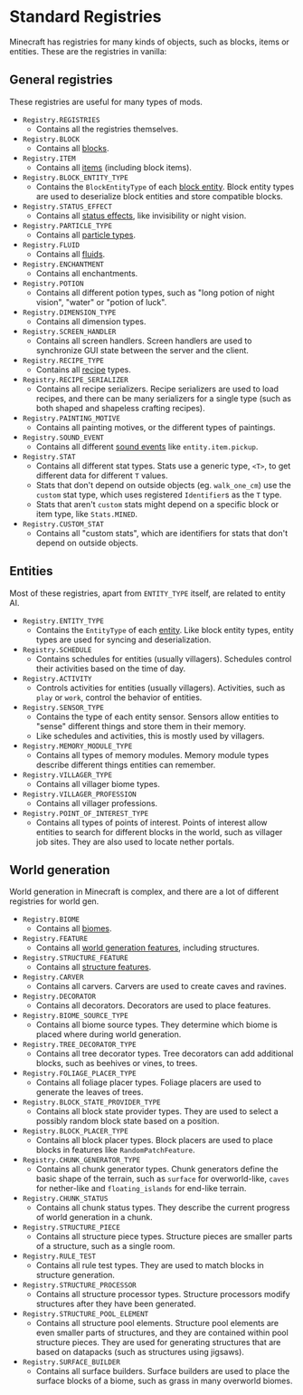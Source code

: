 # Standard Registries

Minecraft has registries for many kinds of objects, such as blocks,
items or entities. These are the registries in vanilla:

## General registries

These registries are useful for many types of mods.

- `Registry.REGISTRIES`
  - Contains all the registries themselves.
- `Registry.BLOCK`
  - Contains all [blocks](../Modding-Tutorials/Blocks-and-Block-Entities/block.md).
- `Registry.ITEM`
  - Contains all [items](../Modding-Tutorials/Items/item.md) (including block items).
- `Registry.BLOCK_ENTITY_TYPE`
  - Contains the `BlockEntityType` of each [block   entity](../Modding-Tutorials/Blocks-and-Block-Entities/blockentity.md). Block entity types are used to
    deserialize block entities and store compatible blocks.
- `Registry.STATUS_EFFECT`
  - Contains all [status   effects](https://minecraft.gamepedia.com/Status_effect), like
    invisibility or night vision.
- `Registry.PARTICLE_TYPE`
  - Contains all [particle   types](https://minecraft.gamepedia.com/Particles).
- `Registry.FLUID`
  - Contains all [fluids](../Modding-Tutorials/Fluids/fluid.md).
- `Registry.ENCHANTMENT`
  - Contains all enchantments.
- `Registry.POTION`
  - Contains all different potion types, such as "long potion of
    night vision", "water" or "potion of luck".
- `Registry.DIMENSION_TYPE`
  - Contains all dimension types.
- `Registry.SCREEN_HANDLER`
  - Contains all screen handlers. Screen handlers are used to
    synchronize GUI state between the server and the client.
- `Registry.RECIPE_TYPE`
  - Contains all [recipe](https://minecraft.gamepedia.com/Recipe)
    types.
- `Registry.RECIPE_SERIALIZER`
  - Contains all recipe serializers. Recipe serializers are used to
    load recipes, and there can be many serializers for a single
    type (such as both shaped and shapeless crafting recipes).
- `Registry.PAINTING_MOTIVE`
  - Contains all painting motives, or the different types of
    paintings.
- `Registry.SOUND_EVENT`
  - Contains all different [sound events](../Modding-Tutorials/Miscellaneous/sounds.md) like
    `entity.item.pickup`.
- `Registry.STAT`
  - Contains all different stat types. Stats use a generic type,
    `<T>`, to get different data for different `T` values.
  - Stats that don't depend on outside objects (eg. `walk_one_cm`)
    use the `custom` stat type, which uses registered `Identifier`s
    as the `T` type.
  - Stats that aren't `custom` stats might depend on a specific
    block or item type, like `Stats.MINED`.
- `Registry.CUSTOM_STAT`
  - Contains all "custom stats", which are identifiers for stats
    that don't depend on outside objects.

## Entities

Most of these registries, apart from `ENTITY_TYPE` itself, are related
to entity AI.

- `Registry.ENTITY_TYPE`
  - Contains the `EntityType` of each
    [entity](../Modding-Tutorials/entity-old.md). Like block entity types, entity
    types are used for syncing and deserialization.
- `Registry.SCHEDULE`
  - Contains schedules for entities (usually villagers). Schedules
    control their activities based on the time of day.
- `Registry.ACTIVITY`
  - Controls activities for entities (usually villagers).
    Activities, such as `play` or `work`, control the behavior of
    entities.
- `Registry.SENSOR_TYPE`
  - Contains the type of each entity sensor. Sensors allow entities
    to "sense" different things and store them in their memory.
  - Like schedules and activities, this is mostly used by villagers.
- `Registry.MEMORY_MODULE_TYPE`
  - Contains all types of memory modules. Memory module types
    describe different things entities can remember.
- `Registry.VILLAGER_TYPE`
  - Contains all villager biome types.
- `Registry.VILLAGER_PROFESSION`
  - Contains all villager professions.
- `Registry.POINT_OF_INTEREST_TYPE`
  - Contains all types of points of interest. Points of interest
    allow entities to search for different blocks in the world, such
    as villager job sites. They are also used to locate nether
    portals.

## World generation

World generation in Minecraft is complex, and there are a lot of
different registries for world gen.

- `Registry.BIOME`
  - Contains all [biomes](../Modding-Tutorials/biomes.md).
- `Registry.FEATURE`
  - Contains all [world generation features](../Modding-Tutorials/World-Generation/features.md),
    including structures.
- `Registry.STRUCTURE_FEATURE`
  - Contains all [structure features](../Modding-Tutorials/World-Generation/structures.md).
- `Registry.CARVER`
  - Contains all carvers. Carvers are used to create caves and
    ravines.
- `Registry.DECORATOR`
  - Contains all decorators. Decorators are used to place features.
- `Registry.BIOME_SOURCE_TYPE`
  - Contains all biome source types. They determine which biome is
    placed where during world generation.
- `Registry.TREE_DECORATOR_TYPE`
  - Contains all tree decorator types. Tree decorators can add
    additional blocks, such as beehives or vines, to trees.
- `Registry.FOLIAGE_PLACER_TYPE`
  - Contains all foliage placer types. Foliage placers are used to
    generate the leaves of trees.
- `Registry.BLOCK_STATE_PROVIDER_TYPE`
  - Contains all block state provider types. They are used to select
    a possibly random block state based on a position.
- `Registry.BLOCK_PLACER_TYPE`
  - Contains all block placer types. Block placers are used to place
    blocks in features like `RandomPatchFeature`.
- `Registry.CHUNK_GENERATOR_TYPE`
  - Contains all chunk generator types. Chunk generators define the
    basic shape of the terrain, such as `surface` for
    overworld-like, `caves` for nether-like and `floating_islands`
    for end-like terrain.
- `Registry.CHUNK_STATUS`
  - Contains all chunk status types. They describe the current
    progress of world generation in a chunk.
- `Registry.STRUCTURE_PIECE`
  - Contains all structure piece types. Structure pieces are smaller
    parts of a structure, such as a single room.
- `Registry.RULE_TEST`
  - Contains all rule test types. They are used to match blocks in
    structure generation.
- `Registry.STRUCTURE_PROCESSOR`
  - Contains all structure processor types. Structure processors
    modify structures after they have been generated.
- `Registry.STRUCTURE_POOL_ELEMENT`
  - Contains all structure pool elements. Structure pool elements
    are even smaller parts of structures, and they are contained
    within pool structure pieces. They are used for generating
    structures that are based on datapacks (such as structures using
    jigsaws).
- `Registry.SURFACE_BUILDER`
  - Contains all surface builders. Surface builders are used to
    place the surface blocks of a biome, such as grass in many
    overworld biomes.

